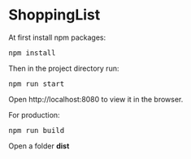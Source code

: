 # ShoppingList

At first install npm packages:

<pre>npm install</pre>

Then in the project directory run:

<pre>npm run start</pre>

Open http://localhost:8080 to view it in the browser.

For production:

<pre>npm run build</pre>

Open a folder <b>dist</b>
